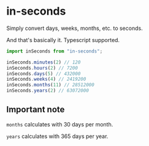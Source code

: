 # in-seconds

Simply convert days, weeks, months, etc. to seconds.

And that's basically it. Typescript supported.

```typescript
import inSeconds from "in-seconds";

inSeconds.minutes(2) // 120
inSeconds.hours(2) // 7200
inSeconds.days(5) // 432000
inSeconds.weeks(4) // 2419200
inSeconds.months(11) // 28512000
inSeconds.years(2) // 63072000
```

## Important note

`months` calculates with 30 days per month.

`years` calculates with 365 days per year.
